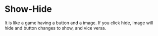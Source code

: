 # Show-Hide
It is like a game having a button and a image. If you click hide, image will hide and button changes to show, and vice versa.
